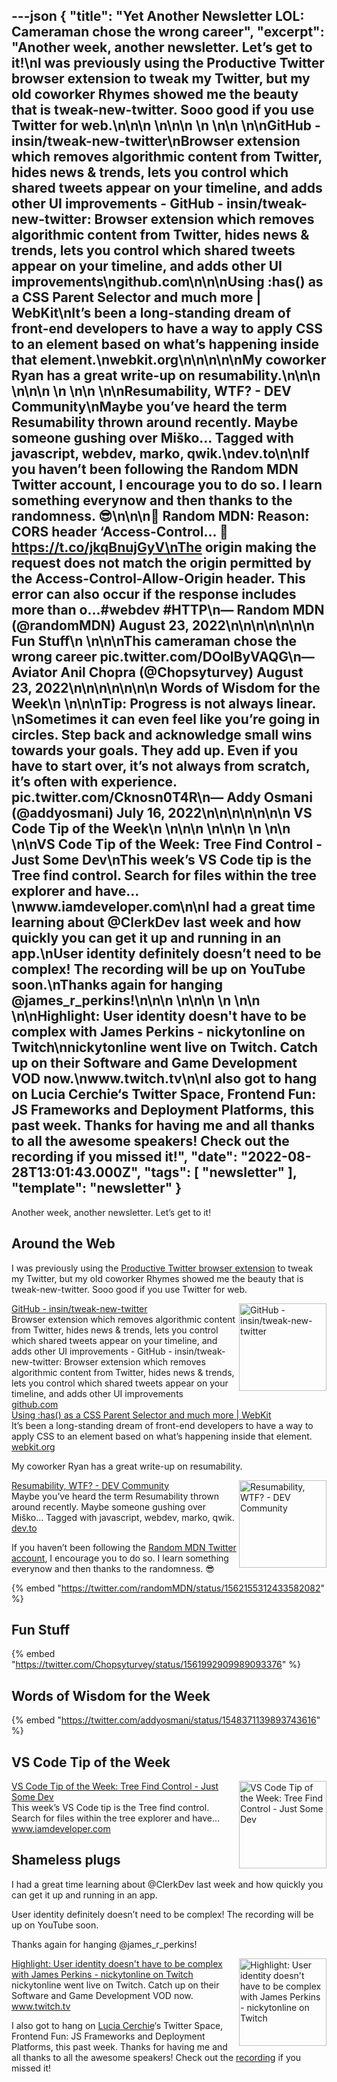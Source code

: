 ---json
{
  "title": "Yet Another Newsletter LOL: Cameraman chose the wrong career",
  "excerpt": "Another week, another newsletter. Let’s get to it!\nI was previously using the Productive Twitter browser extension to tweak my Twitter, but my old coworker Rhymes showed me the beauty that is tweak-new-twitter. Sooo good if you use Twitter for web.\n\n\n          \n\n\n \n          \n\n          \n\nGitHub - insin/tweak-new-twitter\nBrowser extension which removes algorithmic content from Twitter, hides news & trends, lets you control which shared tweets appear on your timeline, and adds other UI improvements - GitHub - insin/tweak-new-twitter: Browser extension which removes algorithmic content from Twitter, hides news & trends, lets you control which shared tweets appear on your timeline, and adds other UI improvements\ngithub.com\n\n\nUsing :has() as a CSS Parent Selector and much more | WebKit\nIt’s been a long-standing dream of front-end developers to have a way to apply CSS to an element based on what’s happening inside that element.\nwebkit.org\n\n\n\n\nMy coworker Ryan has a great write-up on resumability.\n\n\n          \n\n\n \n          \n\n          \n\nResumability, WTF? - DEV Community\nMaybe you’ve heard the term Resumability thrown around recently. Maybe someone gushing over Miško… Tagged with javascript, webdev, marko, qwik.\ndev.to\n\nIf you haven’t been following the Random MDN Twitter account, I encourage you to do so. I learn something everynow and then thanks to the randomness. 😎\n\n\n🦖 Random MDN: Reason: CORS header ‘Access-Control… 🦖https://t.co/jkqBnujGyV\nThe origin making the request does not match the origin permitted by the Access-Control-Allow-Origin header. This error can also occur if the response includes more than o…#webdev #HTTP\n— Random MDN (@randomMDN) August 23, 2022\n\n\n\n\n\n\n      Fun Stuff\n    \n\n\nThis cameraman chose the wrong career pic.twitter.com/DOolByVAQG\n— Aviator Anil Chopra (@Chopsyturvey) August 23, 2022\n\n\n\n\n\n\n      Words of Wisdom for the Week\n    \n\n\nTip: Progress is not always linear. \nSometimes it can even feel like you’re going in circles. Step back and acknowledge small wins towards your goals. They add up. Even if you have to start over, it’s not always from scratch, it’s often with experience. pic.twitter.com/Cknosn0T4R\n— Addy Osmani (@addyosmani) July 16, 2022\n\n\n\n\n\n\n      VS Code Tip of the Week\n    \n\n\n          \n\n\n \n          \n\n          \n\nVS Code Tip of the Week: Tree Find Control - Just Some Dev\nThis week’s VS Code tip is the Tree find control. Search for files within the tree explorer and have…\nwww.iamdeveloper.com\n\nI had a great time learning about @ClerkDev last week and how quickly you can get it up and running in an app.\nUser identity definitely doesn’t need to be complex! The recording will be up on YouTube soon.\nThanks again for hanging @james_r_perkins!\n\n\n          \n\n\n \n          \n\n          \n\nHighlight: User identity doesn't have to be complex with James Perkins - nickytonline on Twitch\nnickytonline went live on Twitch. Catch up on their Software and Game Development VOD now.\nwww.twitch.tv\n\nI also got to hang on Lucia Cerchie‘s Twitter Space, Frontend Fun: JS Frameworks and Deployment Platforms, this past week. Thanks for having me and all thanks to all the awesome speakers! Check out the recording if you missed it!",
  "date": "2022-08-28T13:01:43.000Z",
  "tags": [
    "newsletter"
  ],
  "template": "newsletter"
}
---

<p>Another week, another newsletter. Let’s get to it!</p>

<h2>
      Around the Web
    </h2>

<p>I was previously using the <a href="https://github.com/sdras/productive-twitter"  target="_blank">Productive Twitter browser extension</a> to tweak my Twitter, but my old coworker Rhymes showed me the beauty that is tweak-new-twitter. Sooo good if you use Twitter for web.</p>

<tr><td align="left" ><div >

<a href="https://github.com/insin/tweak-new-twitter"  target="_blank">
<img align="right" alt="GitHub - insin/tweak-new-twitter"  height="140" src="https://s3.amazonaws.com/revue/items/images/017/556/010/thumb/tweak-new-twitter?1661131109"  width="140"/>
</a> 
<div>
<div  ><a href="https://github.com/insin/tweak-new-twitter"  target="_blank">GitHub - insin/tweak-new-twitter</a></div>
<div  ><div  >Browser extension which removes algorithmic content from Twitter, hides news &amp; trends, lets you control which shared tweets appear on your timeline, and adds other UI improvements - GitHub - insin/tweak-new-twitter: Browser extension which removes algorithmic content from Twitter, hides news &amp; trends, lets you control which shared tweets appear on your timeline, and adds other UI improvements</div>
</div>
<div  ><a href="https://github.com/insin/tweak-new-twitter"  target="_blank">github.com</a></div>
</div>
</div></td></tr>

<tbody><tr><td align="left" ><div>
<div  ><a href="https://webkit.org/blog/13096/css-has-pseudo-class/"  target="_blank">Using :has() as a CSS Parent Selector and much more | WebKit</a></div>
<div  ><div  >It’s been a long-standing dream of front-end developers to have a way to apply CSS to an element based on what’s happening inside that element.</div>
</div>
<div  ><a href="https://webkit.org/blog/13096/css-has-pseudo-class/"  target="_blank">webkit.org</a></div>
</div></td></tr></tbody>

<p></p>

<p>My coworker Ryan has a great write-up on resumability.</p>

<tr><td align="left" ><div >

<a href="https://dev.to/this-is-learning/resumability-wtf-2gcm"  target="_blank">
<img align="right" alt="Resumability, WTF? - DEV Community"  height="140" src="https://s3.amazonaws.com/revue/items/images/017/616/936/thumb/brs1olysihuz3kl8gdcf.png?1661397710"  width="140"/>
</a> 
<div>
<div  ><a href="https://dev.to/this-is-learning/resumability-wtf-2gcm"  target="_blank">Resumability, WTF? - DEV Community</a></div>
<div  ><div  >Maybe you’ve heard the term Resumability thrown around recently. Maybe someone gushing over Miško… Tagged with javascript, webdev, marko, qwik.</div>
</div>
<div  ><a href="https://dev.to/this-is-learning/resumability-wtf-2gcm"  target="_blank">dev.to</a></div>
</div>
</div></td></tr>

<p>If you haven’t been following the <a href="https://twitter.com/randomMDN"  target="_blank">Random MDN Twitter account</a>, I encourage you to do so. I learn something everynow and then thanks to the randomness. 😎</p>

{% embed "https://twitter.com/randomMDN/status/1562155312433582082" %}

<h2>
      Fun Stuff
    </h2>

{% embed "https://twitter.com/Chopsyturvey/status/1561992909989093376" %}

<h2>
      Words of Wisdom for the Week
    </h2>

{% embed "https://twitter.com/addyosmani/status/1548371139893743616" %}

<h2>
      VS Code Tip of the Week
    </h2>

<tr><td align="left" ><div >

<a href="https://www.iamdeveloper.com/vscodetips/2022/vs-code-tip-of-the-week-tree-find-control-fg7/"  target="_blank">
<img align="right" alt="VS Code Tip of the Week: Tree Find Control - Just Some Dev"  height="140" src="https://s3.amazonaws.com/revue/items/images/017/556/021/thumb/twitter-blog-post-social-card_bqhgzt?1661131228"  width="140"/>
</a> 
<div>
<div  ><a href="https://www.iamdeveloper.com/vscodetips/2022/vs-code-tip-of-the-week-tree-find-control-fg7/"  target="_blank">VS Code Tip of the Week: Tree Find Control - Just Some Dev</a></div>
<div  ><div  >This week’s VS Code tip is the Tree find control. Search for files within the tree explorer and have…</div>
</div>
<div  ><a href="https://www.iamdeveloper.com/vscodetips/2022/vs-code-tip-of-the-week-tree-find-control-fg7/"  target="_blank">www.iamdeveloper.com</a></div>
</div>
</div></td></tr>

<h2>
      Shameless plugs
    </h2>

<p>I had a great time learning about @ClerkDev last week and how quickly you can get it up and running in an app.</p>

<p>User identity definitely doesn’t need to be complex! The recording will be up on YouTube soon.</p>

<p>Thanks again for hanging @james_r_perkins!</p>

<tr><td align="left" ><div >

<a href="https://www.twitch.tv/videos/1573783720?filter=highlights&amp;sort=time&amp;utm_campaign=Yet%20Another%20Newsletter%20LOL&amp;utm_medium=email&amp;utm_source=Revue%20newsletter"  target="_blank">
<img align="right" alt="Highlight: User identity doesn't have to be complex with James Perkins - nickytonline on Twitch"  height="140" src="https://s3.amazonaws.com/revue/items/images/017/651/166/thumb/custom-1599c2f5-7667-4681-8c55-f0632113a7a8-640x360.png?1661572069"  width="140"/>
</a> 
<div>
<div  ><a href="https://www.twitch.tv/videos/1573783720?filter=highlights&amp;sort=time&amp;utm_campaign=Yet%20Another%20Newsletter%20LOL&amp;utm_medium=email&amp;utm_source=Revue%20newsletter"  target="_blank">Highlight: User identity doesn't have to be complex with James Perkins - nickytonline on Twitch</a></div>
<div  ><div  >nickytonline went live on Twitch. Catch up on their Software and Game Development VOD now.</div>
</div>
<div  ><a href="https://www.twitch.tv/videos/1573783720?filter=highlights&amp;sort=time&amp;utm_campaign=Yet%20Another%20Newsletter%20LOL&amp;utm_medium=email&amp;utm_source=Revue%20newsletter"  target="_blank">www.twitch.tv</a></div>
</div>
</div></td></tr>

<p>I also got to hang on <a href="https://www.linkedin.com/in/ACoAABtivRYBG57apHvPpjWRjjCGOcVVXzOLmQk"  target="_blank">Lucia Cerchie</a>‘s Twitter Space, Frontend Fun: JS Frameworks and Deployment Platforms, this past week. Thanks for having me and all thanks to all the awesome speakers! Check out the <a href="https://twitter.com/CerchieLucia/status/1562506344363483138"  target="_blank">recording</a> if you missed it!</p>
